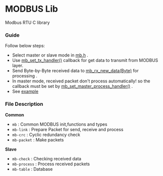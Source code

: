 # MODBUS Lib
Modbus RTU C library

### Guide 
Follow below steps:
- Select master or slave mode in [mb.h](https://github.com/liyanboy74/modbus/blob/170f567ade8fa8fdf8a1529b4a969c3b3621665f/mb.h#L15) .
- Use [mb_set_tx_handler()](https://github.com/liyanboy74/modbus/blob/170f567ade8fa8fdf8a1529b4a969c3b3621665f/mb.h#L85) callback for get data to transmit from MODBUS layer.
- Send Byte-by-Byte received data to [mb_rx_new_data(Byte)](https://github.com/liyanboy74/modbus/blob/170f567ade8fa8fdf8a1529b4a969c3b3621665f/mb.h#L87) for processing .
- In master mode, received packet don't process automatically! so the callback must be set by [mb_set_master_process_handler()](https://github.com/liyanboy74/modbus/blob/170f567ade8fa8fdf8a1529b4a969c3b3621665f/mb.h#L83) .
- See [example](test.c)

### File Description
**Common**
- `mb` : Common MODBUS init,functions and types
- `mb-link` : Prepare Packet for send, receive and process
- `mb-crc` : Cyclic redundancy check
- `mb-packet` : Make packets

**Slave**
- `mb-check` : Checking received data
- `mb-process` : Process received packets
- `mb-table` : Database

